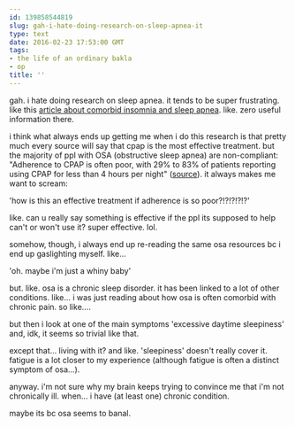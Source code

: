 ```yaml
---
id: 139858544819
slug: gah-i-hate-doing-research-on-sleep-apnea-it
type: text
date: 2016-02-23 17:53:00 GMT
tags:
- the life of an ordinary bakla
- op
title: ''
---
```

gah. i hate doing research on sleep apnea. it tends to be super frustrating. like this [article about comorbid insomnia and sleep apnea][co]. like. zero useful information there. 

i think what always ends up getting me when i do this research is that pretty much every source will say that cpap is the most effective treatment. but the majority of ppl with OSA (obstructive sleep apnea) are non-compliant: "Adherence to CPAP is often poor, with 29% to 83% of patients reporting using CPAP for less than 4 hours per night" ([source][co]). it always makes me want to scream:

'how is this an effective treatment if adherence is so poor?!?!?!?!?'

like. can u really say something is effective if the ppl its supposed to help can't or won't use it? super effective. lol. 

somehow, though, i always end up re-reading the same osa resources bc i end up gaslighting myself. like... 

'oh. maybe i'm just a whiny baby'

but. like. osa is a chronic sleep disorder. it has been linked to a lot of other conditions. like... i was just reading about how osa is often comorbid with chronic pain. so like....

but then i look at one of the main symptoms 'excessive daytime sleepiness' and, idk, it seems so trivial like that.

except that... living with it? and like. 'sleepiness' doesn't really cover it. fatigue is a lot closer to my experience (although fatigue is often a distinct symptom of osa...).

anyway. i'm not sure why my brain keeps trying to convince me that i'm not chronically ill. when... i have (at least one) chronic condition.

maybe its bc osa seems to banal. 

[co]: http://syx.pw/1ozuA3O